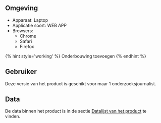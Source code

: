 

## Omgeving

* Apparaat: Laptop
* Applicatie soort: WEB APP
* Browsers:
  * Chrome 
  * Safari
  * Firefox



{% hint style='working' %}
Onderbouwing toevoegen
{% endhint %}



## Gebruiker
Deze versie van het product is geschikt voor maar 1 onderzoeksjournalist.


## Data
De data binnen het product is in de sectie [Datalijst van het product](https://app.gitbook.com/@jorik/s/project-blauwdruk/data-lijst) te vinden.
